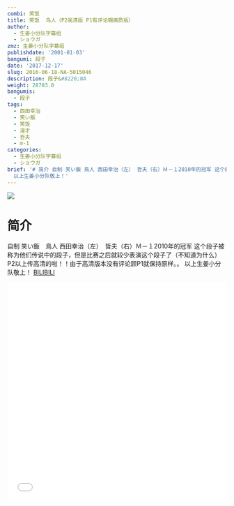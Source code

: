 ```yaml
---
combi: 笑饭
title: 笑饭  鸟人（P2高清版 P1有评论糊画质版）
author:
  - 生姜小分队字幕组
  - ショウガ
zmz: 生姜小分队字幕组
publishdate: '2001-01-03'
bangumi: 段子
date: '2017-12-17'
slug: 2016-06-18-NA-5015046
description: 段子&#8226;NA
weight: 28783.0
bangumis:
  - 段子
tags:
  - 西田幸治
  - 笑い飯
  - 笑饭
  - 漫才
  - 哲夫
  - m-1
categories:
  - 生姜小分队字幕组
  - ショウガ
brief: '# 简介 自制 笑い飯 鳥人 西田幸治（左） 哲夫（右）Ｍ－１2010年的冠军 这个段子被称为他们传说中的段子，但是比赛之后就较少表演这个段子了（不知道为什么）P2以上传高清的啦！！由于高清版本没有评论顾P1就保持原样。。
  以上生姜小分队敬上！'
---
```

![](https://i.imgur.com/1MdtWgF.png)
# 简介  
自制 笑い飯　鳥人  西田幸治（左）　哲夫（右）Ｍ－１2010年的冠军 这个段子被称为他们传说中的段子，但是比赛之后就较少表演这个段子了（不知道为什么）P2以上传高清的啦！！由于高清版本没有评论顾P1就保持原样。。
以上生姜小分队敬上！ 
  [BILIBILI](https://www.bilibili.com/video/av5015046/)

<div class="vcontainer">  <iframe class="video" src="//www.bilibili.com/blackboard/player.html?aid=5015046" width="100%" height="500" frameborder="0" allowfullscreen="allowfullscreen"></iframe></div>
